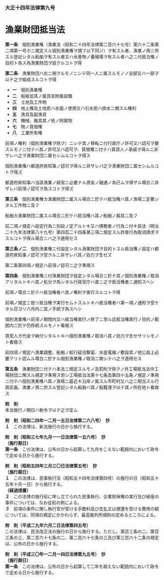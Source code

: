 ### 大正十四年法律第九号  
# 漁業財団抵当法  
  
**第一条**　個別漁業権（漁業法（昭和二十四年法律第二百六十七号）第六十二条第二項第一号ホニ規定スル個別漁業権ヲ謂フ以下同ジ）ヲ有スル者、漁業ノ用ニ供スル登記シタル船舶ヲ有スル者又ハ水産物ノ養殖場ヲ有スル者ハ之ニ付抵当権ノ目的ト為ス為漁業財団ヲ設クルコトヲ得  
  
**第二条**　漁業財団ハ左ニ掲クルモノニシテ同一人ニ属スルモノノ全部又ハ一部ヲ以テ之ヲ組成スルコトヲ得  
* **一**　個別漁業権  
* **二**　船舶並其ノ属具及附属設備  
* **三**　土地及工作物  
* **四**　地上権及土地若ハ水面ノ使用又ハ引水若ハ排水ニ関スル権利  
* **五**　漁具及副漁具  
* **六**　機械、器具其ノ他ノ附属物  
* **七**　物ノ賃借権  
* **八**　工業所有権  
  
前項ノ権利（個別漁業権ヲ除ク）ニシテ其ノ移転ニ付行政庁ノ許可又ハ認可ヲ要スルモノニ付テハ其ノ許可又ハ認可ヲ、賃借権ニ付テハ賃貸人ノ承諾ヲ得ルニ非サレハ之ヲ漁業財団ニ属セシムルコトヲ得ス  
  
個別漁業権ハ都道府県知事ノ認可ヲ得ルニ非ザレバ之ヲ漁業財団ニ属セシムルコトヲ得ズ  
  
都道府県知事ハ当該漁業ノ経営ニ必要ナル資金ノ融通ノ為已ムヲ得ザル場合ニ非ザレバ前項ノ認可ヲ為スコトヲ得ズ  
  
**第三条**　個別漁業権カ漁業財団ニ属スル場合ニ於テハ抵当権ハ其ノ漁場ニ定著シタル工作物ニ及フ  
  
船舶カ漁業財団ニ属スル場合ニ於テハ抵当権ハ其ノ船舶ノ属具ニ及フ  
  
前二項ノ規定ハ設定行為ニ別段ノ定アルトキ又ハ債務者ノ行為ニ付キ民法（明治二十九年法律第八十九号）第四百二十四条第三項ニ規定スル詐害行為取消請求ヲスルコトヲ得ル場合ニハ之ヲ適用セス  
  
**第三条ノ二**　個別漁業権ニ付設定シタル漁業財団ヲ目的トスル抵当権ノ設定ハ都道府県知事ノ認可ヲ受クルニ非ザレバ其ノ効力ヲ生ゼズ  
  
第二条第四項ノ規定ハ前項ノ認可ニ之ヲ準用ス  
  
**第四条**　個別漁業権ニ付漁業財団ヲ設定シタル場合ニ於テ其ノ個別漁業権ノ取消アリタルトキハ其ノ処分ヲ為シタル行政官庁ハ直ニ之ヲ抵当権者ニ通知スヘシ  
  
前項ノ場合ニ於テハ抵当権者ハ其ノ権利ヲ実行スルコトヲ得  
  
前項ノ規定ニ依リ抵当権ヲ実行セムトスルトキハ抵当権者ハ第一項ノ通知ヲ受ケタル日ヨリ六月内ニ其ノ手続ヲ為スヘシ  
  
個別漁業権ハ前項ノ期間内又ハ抵当権実行ノ終了ニ至ル迄抵当権実行ノ目的ノ範囲内ニ於テ仍存続スルモノト看做ス  
  
買受人ガ代金ヲ納付シタルトキハ個別漁業権ノ取消ハ其ノ効力ヲ生セサリシモノト看做ス  
  
前四項ノ規定ハ漁業調整、船舶ノ航行碇泊繋留、水底電線ノ敷設其ノ他公益上必要アリト認ムル場合ニ於ケル個別漁業権ノ取消ニ関シテハ之ヲ適用セス  
  
**第五条**　漁業財団ニ付テハ本法ニ規定スルモノ及罰則ヲ除クノ外工場抵当法中工場財団ニ関スル規定ヲ準用ス但シ工場抵当法第十七条及第四十五条ノ規定ノ準用ニ付テハ個別漁業権ハ其ノ漁場ニ最近キ沿岸ノ属スル市町村又ハ之ニ相当スル行政区画、漁業ノ用ニ供スル登記シタル船舶ハ其ノ船籍港ヲ以テ其ノ所在地ト看做ス  
  
**附　則**  
本法施行ノ期日ハ勅令ヲ以テ之ヲ定ム  
  
**附　則（昭和二四年一二月一五日法律第二六八号）　抄**  
**１**　この法律は、新法施行の日から施行する。  
  
**附　則（昭和三七年九月一一日法律第一五六号）　抄**  
**（施行期日）**  
**第一条**　この法律は、公布の日から起算して九月をこえない範囲内において政令で定める日から施行する。  
  
**附　則（昭和五四年三月三〇日法律第五号）　抄**  
**（施行期日）**  
**１**　この法律は、民事執行法（昭和五十四年法律第四号）の施行の日（昭和五十五年十月一日）から施行する。  
**（経過措置）**  
**２**　この法律の施行前に申し立てられた民事執行、企業担保権の実行及び破産の事件については、なお従前の例による。  
**３**　前項の事件に関し執行官が受ける手数料及び支払又は償還を受ける費用の額については、同項の規定にかかわらず、最高裁判所規則の定めるところによる。  
  
**附　則（平成二九年六月二日法律第四五号）**  
この法律は、民法改正法の施行の日から施行する。ただし、第百三条の二、第百三条の三、第二百六十七条の二、第二百六十七条の三及び第三百六十二条の規定は、公布の日から施行する。  
  
**附　則（平成三〇年一二月一四日法律第九五号）　抄**  
**（施行期日）**  
**第一条**　この法律は、公布の日から起算して二年を超えない範囲内において政令で定める日から施行する。  
  

